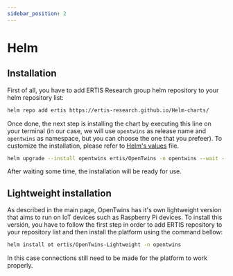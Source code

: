 ```yaml
---
sidebar_position: 2
---
```


# Helm

## Installation
First of all, you have to add ERTIS Research group helm repository to your helm repository list:

```bash
helm repo add ertis https://ertis-research.github.io/Helm-charts/
```

Once done, the next step is installing the chart by executing this line on your terminal (in our case, we will use `opentwins` as release name and `opentwins` as namespace, but you can choose the one that you prefeer). To customize the installation, please refer to [Helm's values](https://github.com/ertis-research/Helm-charts/blob/main/OpenTwins/values.yaml) file.

```bash
helm upgrade --install opentwins ertis/OpenTwins -n opentwins --wait --dependency-update
```

After waiting some time, the installation will be ready for use.


## Lightweight installation
As described in the main page, OpenTwins has it's own lightweight version that aims to run on IoT devices such as Raspberry Pi devices.
To install this versión, you have to follow the first step in order to add ERTIS repository to your repository list and then install the platform using the command bellow:
```bash
helm install ot ertis/OpenTwins-Lightweight -n opentwins
``` 
In this case connections still need to be made for the platform to work properly.
